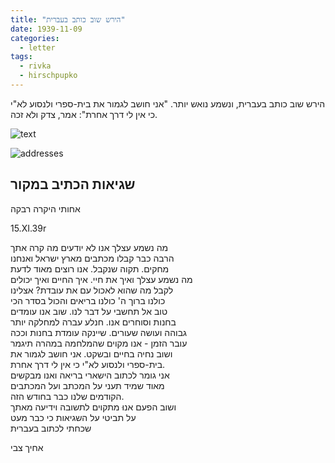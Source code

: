 ```yaml
---
title: "הירש שוב כותב בעברית"
date: 1939-11-09
categories:
  - letter
tags:
  - rivka
  - hirschpupko
---
```


הירש שוב כותב בעברית, ונשמע נואש יותר.
"אני חושב לגמור את בית-ספרי ולנסוע לא"י כי אין לי דרך אחרת":
אמר, צדק ולא זכה.

![text](/pupko-papers/assets/images/1939-11-09-hirsch-hebrew-1.jpg)

![addresses](/pupko-papers/assets/images/1939-11-09-hirsch-hebrew-2.jpg)

## שגיאות הכתיב במקור

אחותי היקרה רבקה

15.XI.39r

מה נשמע עצלך אנו לא יודעים מה קרה אתך  
הרבה כבר קבלו מכתבים מארץ ישראל ואנחנו  
מחקים. תקוה שנקבל. אנו רוצים מאוד לדעת  
מה נשמע עצלך ואיך את חיי. איך החיים ואיך יכולים  
לקבל מה שהוא לאכול עם את עובדת? אצלינו  
כולנו ברוך ה' כולנו בריאים והכול בסדר הכי  
טוב אל תחשבי על דבר לנו. שוב אנו עומדים  
בחנות וסוחרים אנו. חנלע עברה למחלקה יותר  
גבוהה ועושה שעורים. שיינקה עומדת בחנות וככה  
עובר הזמן - אנו מקוים שהמלחמה במהרה תיגמר  
ושוב נחיה בחיים ובשקט. אני חושב לגמור את  
בית-ספרי ולנסוע לא"י כי אין לי דרך אחרת.  
אני גומר לכתוב הישארי בריאה ואנו מבקשים  
מאוד שמיד תעני על המכתב ועל המכתבים  
הקודמים שלנו כבר בחודש הזה.  
ושוב הפעם אנוּ מתקוים לתשובה וידיעה מאתך  
על תביטי על השגיאות כי כבר מעט  
שכחתי לכתוב בעברית  
  
אחיך צבי  
